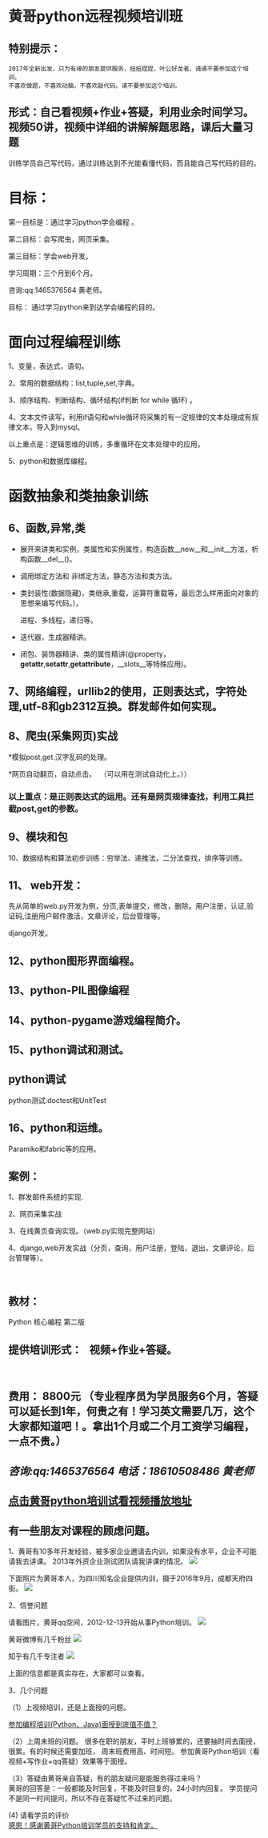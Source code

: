 # 黄哥python远程视频培训班

## 特别提示：    

	2017年全新出发，只为有缘的朋友提供服务，扭扭捏捏，叶公好龙者，请请不要参加这个培训。
	不喜欢做题，不喜欢动脑，不喜欢敲代码。请不要参加这个培训。

## 形式：自己看视频+作业+答疑，利用业余时间学习。视频50讲，视频中详细的讲解解题思路，课后大量习题

训练学员自己写代码，通过训练达到不光能看懂代码，而且能自己写代码的目的。

# 目标：

第一目标是：通过学习python学会编程 。  

第二目标：会写爬虫，网页采集。  

第三目标：学会web开发。

学习周期：三个月到6个月。



咨询:qq:1465376564 黄老师。

目标： 通过学习python来到达学会编程的目的。   

# 面向过程编程训练

1、变量，表达式，语句。  

2、常用的数据结构：list,tuple,set,字典。

3、顺序结构、判断结构、循环结构(if判断 for while 循环) 。

4、文本文件读写，利用if语句和while循环将采集的有一定规律的文本处理成有规律文本，导入到mysql。  

以上重点是：逻辑思维的训练，多重循环在文本处理中的应用。

5、python和数据库编程。 

# 函数抽象和类抽象训练    

## 6、函数,异常,类

- 展开来讲类和实例，类属性和实例属性，构造函数__new__和__init__方法，析构函数__del__()。

- 调用绑定方法和 非绑定方法，静态方法和类方法。

- 类封装性(数据隐藏)，类继承,重载，运算符重载等，最后怎么样用面向对象的思想来编写代码。)，

  进程、多线程，递归等。

- 迭代器，生成器精讲。

- 闭包、装饰器精讲、类的属性精讲(@property，__getattr__,__setattr__,__getattribute__，__slots__等特殊应用)。

## 7、网络编程，urllib2的使用，正则表达式，字符处理,utf-8和gb2312互换。群发邮件如何实现。 

## 8、爬虫(采集网页)实战   

*模拟post,get.汉字乱码的处理。   

*网页自动翻页，自动点击。   （可以用在测试自动化上。））

### 以上重点：是正则表达式的运用。还有是网页规律查找，利用工具拦截post,get的参数。 

## 9、模块和包 

10、数据结构和算法初步训练：穷举法、递推法，二分法查找，排序等训练。 

## 11、 web开发：

先从简单的web.py开发为例，分页,表单提交，修改，删除。用户注册，认证,验证码,注册用户邮件激活，文章评论，后台管理等。 

django开发。  

## 12、python图形界面编程。

## 13、python-PIL图像编程

## 14、python-pygame游戏编程简介。

## 15、python调试和测试。

## python调试

python测试:doctest和UnitTest

## 16、python和运维。

Paramiko和fabric等的应用。

## 案例： 

1、群发邮件系统的实现.  

2、网页采集实战    

3、在线黄页查询实现。（web.py实现完整网站）    

4、django,web开发实战（分页，查询，用户注册，登陆，退出，文章评论，后台管理等）。  

 

## 教材： 

Python 核心编程 第二版

## 提供培训形式：    视频+作业+答疑。 

 



## 费用：  8800元  （专业程序员为学员服务6个月，答疑可以延长到1年，何贵之有！学习英文需要几万，这个大家都知道吧！。拿出1个月或二个月工资学习编程，一点不贵。）

## *咨询:qq:1465376564 电话：18610508486 黄老师*

## [点击黄哥python培训试看视频播放地址](https://github.com/pythonpeixun/article/blob/master/python_shiping.md)

## 有一些朋友对课程的顾虑问题。
1、黄哥有10多年开发经验，被多家企业邀请去内训，如果没有水平，企业不可能请我去讲课。
   2013年外资企业测试团队请我讲课的情况。
   ![](外企讲课.png)

下面照片为黄哥本人，为四川知名企业提供内训，摄于2016年9月，成都天府四街。
![](黄哥近照.jpg)

2、信誉问题    

  请看图片，黄哥qq空间，2012-12-13开始从事Python培训。
  ![](2012-12-13.png)

  黄哥微博有几千粉丝
  ![](黄哥微博.png)

  知乎有几千专注者
  ![](知乎.png)
  
  上面的信息都是真实存在，大家都可以查看。

3、几个问题    

（1）上视频培训，还是上面授的问题。    

[参加编程培训(Python、Java)面授到底值不值？](https://pythonpeixun.github.io/2017/01/06/%E9%9D%A2%E6%8E%88%E5%88%B0%E5%BA%95%E5%80%BC%E4%B8%8D%E5%80%BC/)

（2）上周末班的问题。
    很多在职的朋友，平时上班够累的，还要抽时间去面授，很累。有的时候还需要加班，
    周末班费用高、时间短。
    参加黄哥Python培训（看视频+写作业+qq答疑）效果等于面授。


（3）答疑由黄哥亲自答疑，有的朋友疑问是能服务得过来吗？    
   黄哥的回答是：一般都能及时回复，不能及时回复的，24小时内回复。
   学员提问不是同一时间提问，所以不存在答疑忙不过来的问题。

(4) 请看学员的评价    
  [感恩！感谢黄哥Python培训学员的支持和肯定。](https://github.com/pythonpeixun/article/blob/master/python/thanks.md)






